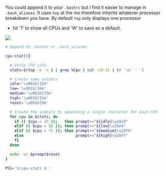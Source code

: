 You could append it to your ```.bashrc``` but I find it easier to manage in
```.bash_aliases```. It uses ```top``` at the mo therefore inherits whatever
processor breakdown you have. By default ```top``` only displays one processor
- hit '1' to show all CPUs and 'W' to save as a default.

![](cpu.gif)
```bash
# Append to .bashrc or .bash_aliases

cpu-stat(){

  # Strip CPU info
  stats=$(top -b -n 1 | grep %Cpu | cut -c9-11 | tr '\n' ' ')

  # Create some colours
  idle='\u001b[32m'
  low='\u001b[36m'
  medium='\u001b[33m'
  high='\u001b[31m'
  reset='\u001b[0m'

  # Create the summary by appending a single character for each CPU
  for cpu in $stats; do
    if (( $cpu < 25 ));   then prompt+="${idle}\u28c0"
    elif (( $cpu < 50 )); then prompt+="${low}\u28e4"
    elif (( $cpu < 75 )); then prompt+="${medium}\u28f6"
    else                       prompt+="${high}\u28ff"
    fi
  done

  echo -en $prompt$reset
}

PS1='$(cpu-stat) $ '
```
